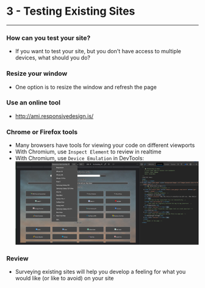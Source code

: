 # 3 - Testing Existing Sites

---

### How can you test your site?
- If you want to test your site, but you don't have access to multiple devices, what should you do?

### Resize your window
- One option is to resize the window and refresh the page

### Use an online tool
- http://ami.responsivedesign.is/

### Chrome or Firefox tools
- Many browsers have tools for viewing your code on different viewports
- With Chromium, use `Inspect Element` to review in realtime
- With Chromium, use `Device Emulation` in DevTools:
![Device emulation](./images/Device%20Emulation.png)

### Review
- Surveying existing sites will help you develop a feeling for what you would like (or like to avoid) on your site